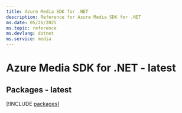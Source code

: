 ```yaml
---
title: Azure Media SDK for .NET
description: Reference for Azure Media SDK for .NET
ms.date: 05/26/2025
ms.topic: reference
ms.devlang: dotnet
ms.service: media
---
```

# Azure Media SDK for .NET - latest
## Packages - latest
[!INCLUDE [packages](media-index.md)]